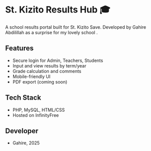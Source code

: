 # St. Kizito Results Hub 🎓

A school results portal built for St. Kizito Save. Developed by Gahire Abdilillah  as a surprise for my lovely school .

## Features
- Secure login for Admin, Teachers, Students
- Input and view results by term/year
- Grade calculation and comments
- Mobile-friendly UI
- PDF export (coming soon)

## Tech Stack
- PHP, MySQL, HTML/CSS
- Hosted on InfinityFree

## Developer
- Gahire, 2025
